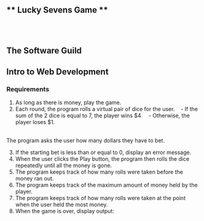 ## ** Lucky Sevens Game **
<br>
<br>

## The Software Guild
## Intro to Web Development


### Requirements

1. As long as there is money, play the game.
2. Each round, the program rolls a virtual pair of dice for the user.
 &nbsp;&nbsp; - If the sum of the 2 dice is equal to 7, the player wins $4
 &nbsp; &nbsp; - Otherwise, the player loses $1.
<br>
 The program asks the user how many dollars they have to bet.
 <br>

3. If the starting bet is less than or equal to 0, display an error message.
4. When the user clicks the Play button, the program then rolls the dice repeatedly until all the money is gone.
5. The program keeps track of how many rolls were taken before the money ran out.
6. The program keeps track of the maximum amount of money held by the player.
7. The program keeps track of how many rolls were taken at the point when the user held the most money.
8. When the game is over, display output:

